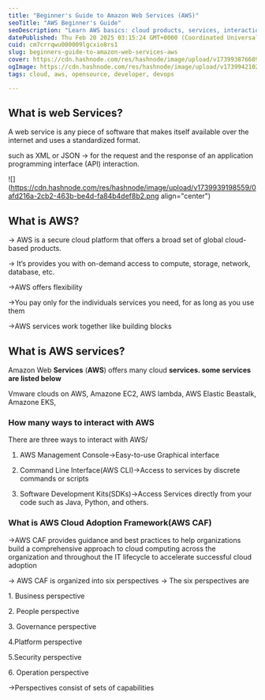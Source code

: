 ```yaml
---
title: "Beginner's Guide to Amazon Web Services (AWS)"
seoTitle: "AWS Beginner's Guide"
seoDescription: "Learn AWS basics: cloud products, services, interaction methods, and how AWS supports successful cloud adoption"
datePublished: Thu Feb 20 2025 03:15:24 GMT+0000 (Coordinated Universal Time)
cuid: cm7crrqwu000009lgcxio8rs1
slug: beginners-guide-to-amazon-web-services-aws
cover: https://cdn.hashnode.com/res/hashnode/image/upload/v1739938766898/ba2e5348-51dc-4d2f-99e1-788aea1d0ca3.png
ogImage: https://cdn.hashnode.com/res/hashnode/image/upload/v1739942102023/ebf9fe2e-c052-4507-be80-4250e1fc0070.jpeg
tags: cloud, aws, opensource, developer, devops

---
```


## What is web Services?

A web service is any piece of software that makes itself available over the internet and uses a standardized format.

such as XML or JSON → for the request and the response of an application programming interface (API) interaction.

![](https://cdn.hashnode.com/res/hashnode/image/upload/v1739939198559/0afd216a-2cb2-463b-be4d-fa84b4def8b2.png align="center")

## What is AWS?

→ AWS is a secure cloud platform that offers a broad set of global cloud-based products.

→ It’s provides you with on-demand access to compute, storage, network, database, etc.

→AWS offers flexibility

→You pay only for the individuals services you need, for as long as you use them

→AWS services work together like building blocks

## What is AWS services?

Amazon Web **Services** (**AWS**) offers many cloud **services. some services are listed below**

Vmware clouds on AWS, Amazone EC2, AWS lambda, AWS Elastic Beastalk, Amazone EKS,

### How many ways to interact with AWS

There are three ways to interact with AWS/

1. AWS Management Console→Easy-to-use Graphical interface
    
2. Command Line Interface(AWS CLI)→Access to services by discrete commands or scripts
    
3. Software Development Kits(SDKs)→Access Services directly from your code such as Java, Python, and others.
    

### What is AWS Cloud Adoption Framework(AWS CAF)

→AWS CAF provides guidance and best practices to help organizations build a comprehensive approach to cloud computing across the organization and throughout the IT lifecycle to accelerate successful cloud adoption

→ AWS CAF is organized into six perspectives → The six perspectives are

1\. Business perspective

2\. People perspective

3\. Governance perspective

4.Platform perspective

5.Security perspective

6\. Operation perspective

→Perspectives consist of sets of capabilities
